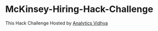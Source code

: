 # McKinsey-Hiring-Hack-Challenge
This Hack Challenge Hosted by [Analytics Vidhya](analyticsvidhya.com)
